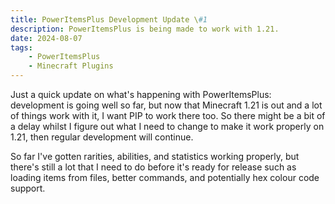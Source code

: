 ```yaml
---
title: PowerItemsPlus Development Update \#1
description: PowerItemsPlus is being made to work with 1.21.
date: 2024-08-07
tags:
    - PowerItemsPlus
    - Minecraft Plugins
---
```

Just a quick update on what's happening with PowerItemsPlus: development is going well so far, but now that Minecraft 1.21 is out and a lot of things work with it, I want PIP to work there too. So there might be a bit of a delay whilst I figure out what I need to change to make it work properly on 1.21, then regular development will continue.

So far I've gotten rarities, abilities, and statistics working properly, but there's still a lot that I need to do before it's ready for release such as loading items from files, better commands, and potentially hex colour code support.